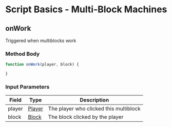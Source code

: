 # Script Basics - Multi-Block Machines

## onWork

Triggered when multiblocks work

### Method Body

```js
function onWork(player, block) {

}
```

### Input Parameters

| Field  | Type                                                                             | Description                            |
|--------|----------------------------------------------------------------------------------|----------------------------------------|
| player | [Player](https://hub.spigotmc.org/javadocs/spigot/org/bukkit/entity/Player.html) | The player who clicked this multiblock |
| block  | [Block](https://hub.spigotmc.org/javadocs/spigot/org/bukkit/block/Block.html)    | The block clicked by the player        |